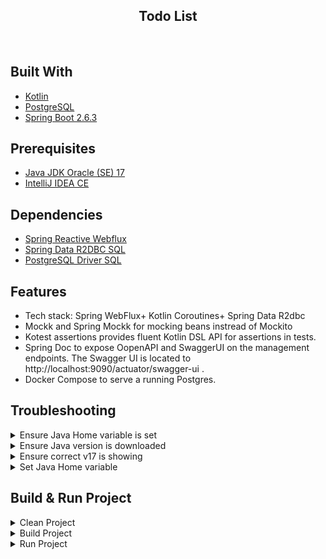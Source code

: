 <div id="top"></div>

<h2 align="center">Todo List</h2>
<br>

## Built With
* [Kotlin](https://kotlinlang.org/)
* [PostgreSQL](https://www.postgresql.org)
* [Spring Boot 2.6.3](https://spring.io)

## Prerequisites
* [Java JDK Oracle (SE) 17](https://www.oracle.com/java/technologies/downloads/#java17)
* [IntelliJ IDEA CE](https://www.jetbrains.com/idea/download/)

## Dependencies
* [Spring Reactive Webflux](https://mvnrepository.com/artifact/org.springframework.boot/spring-boot-starter-webflux)
* [Spring Data R2DBC SQL](https://mvnrepository.com/artifact/org.springframework.boot/spring-boot-starter-data-r2dbc)
* [PostgreSQL Driver SQL](https://mvnrepository.com/artifact/org.postgresql/postgresql)



## Features

* Tech stack: Spring WebFlux+ Kotlin Coroutines+ Spring Data R2dbc 
* Mockk and Spring Mockk for mocking beans  instread of Mockito
* Kotest assertions provides fluent Kotlin DSL API for assertions in tests.
* Spring Doc to expose OopenAPI and SwaggerUI on the management endpoints. The Swagger UI is located  to http://localhost:9090/actuator/swagger-ui . 
*  Docker Compose to serve a running Postgres.



## Troubleshooting

<!-- Ensure Java Home variable is set -->
<details>
<summary>Ensure Java Home variable is set</summary>

```bash
echo $JAVA_HOME
```
Should see
```
/Library/Java/JavaVirtualMachines/jdk-17.0.1.jdk/Contents/Home
```
If not, you either don't have it downloaded, or Java Home variable is not set. <br>
</details>

<!-- Ensure Java version is downloaded -->
<details>
<summary>Ensure Java version is downloaded</summary>

```bash
/usr/libexec/java_home -V
```
Should see installed JDKs:
```
17.0.1 (x86_64) "Oracle Corporation" - "Java SE 17.0.1" /Library/Java/JavaVirtualMachines/jdk-17.0.1.jdk/Contents/Home
16.0.1 (x86_64) "Oracle Corporation" - "OpenJDK 16.0.1" /Users/user/Library/Java/JavaVirtualMachines/openjdk-16.0.1/Contents/Home
11.0.13 (x86_64) "Oracle Corporation" - "Java SE 11.0.13" /Library/Java/JavaVirtualMachines/jdk-11.0.13.jdk/Contents/Home
...
```
If not found, have not downloaded the JDK properly.<br>
</details>

<!-- Ensure correct v17 is showing -->
<details>
<summary>Ensure correct v17 is showing</summary>

```bash
/usr/libexec/java_home -v 17
```
Should see
```
/Library/Java/JavaVirtualMachines/jdk-17.0.1.jdk/Contents/Home
```
If you see a non-Oracle JDK, like open JDK, you need to uninstall it first. <br>
</details>

<!-- Set Java Home variable -->
<details>
<summary>Set Java Home variable</summary>

Find out what shell version you're using:
```bash
echo $SHELL
```
If you're using [ZSH](https://ohmyz.sh): you ought to be updating `~/.zshrc` else `~/.bash_profile` for the following steps. <br>

Update your profile:
```bash
[emacs/vim/atom] ~/.zshrc
```
Add the following line:
```bash
export JAVA_HOME=$(/usr/libexec/java_home -v 17)
```
Update shell profile
```bash
source ~/.zshrc
```
</details>

## Build & Run Project
<!-- Clean Project -->
<details>
<summary>Clean Project</summary>

```bash
./gradlew clean
```
</details>

<!-- Build Project -->
<details>
<summary>Build Project</summary>

```bash
./gradlew build
```
</details>

<!-- Run Project -->
<details>
<summary>Run Project</summary>

```bash
./gradlew bootRun --args='--spring.profiles.active=dev'

// or
./gradlew build
java -jar build/todo-xxxx.jar 
```
</details>

